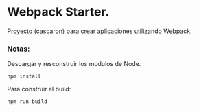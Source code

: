 # Webpack Starter.

Proyecto (cascaron) para crear aplicaciones utilizando Webpack.

### Notas:

Descargar y resconstruir los modulos de Node.

```
npm install
```
Para construir el build:

```
npm run build
```
